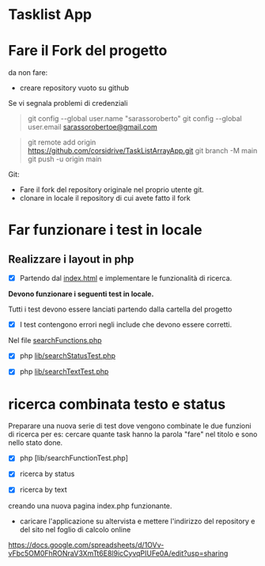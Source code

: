 # Tasklist App

# Fare il Fork del progetto

da non fare:

- creare repository vuoto su github

Se vi segnala problemi di credenziali

> git config --global user.name "sarassoroberto"
> git config --global user.email sarassorobertoe@gmail.com

> git remote add origin https://github.com/corsidrive/TaskListArrayApp.git
> git branch -M main
> git push -u origin main 


Git:

- Fare il fork del repository originale nel proprio utente git.
- clonare in locale il repository di cui avete fatto il fork

# Far funzionare i test in locale

## Realizzare i layout in php

- [X] Partendo dal [index.html](./index.html) e implementare le funzionalità di ricerca.


**Devono funzionare i seguenti test in locale.**

Tutti i test devono essere lanciati partendo dalla cartella del progetto

- [X] I test contengono errori negli include che devono essere corretti.

Nel file [searchFunctions.php](lib/searchFunctions.php)

- [X] php [lib/searchStatusTest.php](lib/searchTextTest.php) 
- [X] php [lib/searchTextTest.php](lib/searchTextTest.php) 


# ricerca combinata testo e status

Preparare una nuova serie di test dove vengono combinate le due funzioni di ricerca
per es: cercare quante task hanno la parola "fare" nel titolo e sono nello stato done.

- [X] php [lib/searchFunctionTest.php] 


- [X] ricerca by status
- [X] ricerca by text

creando una nuova pagina index.php funzionante.


- caricare l'applicazione su altervista e mettere l'indirizzo del repository e  del sito nel foglio di calcolo online

https://docs.google.com/spreadsheets/d/1OVv-vFbc5OM0FhRONraV3XmTt6E8l9icCyvqPIUFe0A/edit?usp=sharing

